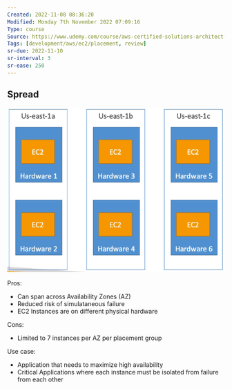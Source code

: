 ```yaml
---
Created: 2022-11-08 08:36:20
Modified: Monday 7th November 2022 07:09:16
Type: course
Source: https://www.udemy.com/course/aws-certified-solutions-architect-associate-saa-c01/?xref=E0Aed11STH4LPUQvCz0GJFABTmM=
Tags: [development/aws/ec2/placement, review]
sr-due: 2022-11-10
sr-interval: 3
sr-ease: 250
---
```


## Spread

![](../../../images/2019-11-22-13-30-39.png)

Pros:
- Can span across Availability Zones (AZ)
- Reduced risk of simulataneous failure
- EC2 Instances are on different physical hardware

Cons:
- Limited to 7 instances per AZ per placement group

Use case:
- Application that needs to maximize high availability
- Critical Applications where each instance must be isolated from failure from each other
